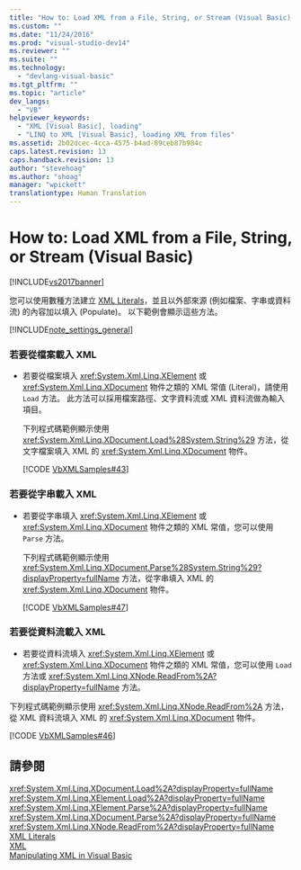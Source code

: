 ```yaml
---
title: "How to: Load XML from a File, String, or Stream (Visual Basic) | Microsoft Docs"
ms.custom: ""
ms.date: "11/24/2016"
ms.prod: "visual-studio-dev14"
ms.reviewer: ""
ms.suite: ""
ms.technology: 
  - "devlang-visual-basic"
ms.tgt_pltfrm: ""
ms.topic: "article"
dev_langs: 
  - "VB"
helpviewer_keywords: 
  - "XML [Visual Basic], loading"
  - "LINQ to XML [Visual Basic], loading XML from files"
ms.assetid: 2b02dcec-4cca-4575-b4ad-89ceb87b984c
caps.latest.revision: 13
caps.handback.revision: 13
author: "stevehoag"
ms.author: "shoag"
manager: "wpickett"
translationtype: Human Translation
---
```

# How to: Load XML from a File, String, or Stream (Visual Basic)
[!INCLUDE[vs2017banner](../../../../csharp/includes/vs2017banner.md)]

您可以使用數種方法建立 [XML Literals](../../../../visual-basic/language-reference/xml-literals/index.md)，並且以外部來源 \(例如檔案、字串或資料流\) 的內容加以填入 \(Populate\)。  以下範例會顯示這些方法。  
  
 [!INCLUDE[note_settings_general](../../../../csharp/language-reference/compiler-messages/includes/note_settings_general_md.md)]  
  
### 若要從檔案載入 XML  
  
-   若要從檔案填入 <xref:System.Xml.Linq.XElement> 或 <xref:System.Xml.Linq.XDocument> 物件之類的 XML 常值 \(Literal\)，請使用 `Load` 方法。  此方法可以採用檔案路徑、文字資料流或 XML 資料流做為輸入項目。  
  
     下列程式碼範例顯示使用 <xref:System.Xml.Linq.XDocument.Load%28System.String%29> 方法，從文字檔案填入 XML 的 <xref:System.Xml.Linq.XDocument> 物件。  
  
     [!CODE [VbXMLSamples#43](../CodeSnippet/VS_Snippets_VBCSharp/VbXMLSamples#43)]  
  
### 若要從字串載入 XML  
  
-   若要從字串填入 <xref:System.Xml.Linq.XElement> 或 <xref:System.Xml.Linq.XDocument> 物件之類的 XML 常值，您可以使用 `Parse` 方法。  
  
     下列程式碼範例顯示使用 <xref:System.Xml.Linq.XDocument.Parse%28System.String%29?displayProperty=fullName> 方法，從字串填入 XML 的 <xref:System.Xml.Linq.XDocument> 物件。  
  
     [!CODE [VbXMLSamples#47](../CodeSnippet/VS_Snippets_VBCSharp/VbXMLSamples#47)]  
  
### 若要從資料流載入 XML  
  
-   若要從資料流填入 <xref:System.Xml.Linq.XElement> 或 <xref:System.Xml.Linq.XDocument> 物件之類的 XML 常值，您可以使用 `Load` 方法或 <xref:System.Xml.Linq.XNode.ReadFrom%2A?displayProperty=fullName> 方法。  
  
 下列程式碼範例顯示使用 <xref:System.Xml.Linq.XNode.ReadFrom%2A> 方法，從 XML 資料流填入 XML 的 <xref:System.Xml.Linq.XDocument> 物件。  
  
 [!CODE [VbXMLSamples#46](../CodeSnippet/VS_Snippets_VBCSharp/VbXMLSamples#46)]  
  
## 請參閱  
 <xref:System.Xml.Linq.XDocument.Load%2A?displayProperty=fullName>   
 <xref:System.Xml.Linq.XElement.Load%2A?displayProperty=fullName>   
 <xref:System.Xml.Linq.XElement.Parse%2A?displayProperty=fullName>   
 <xref:System.Xml.Linq.XDocument.Parse%2A?displayProperty=fullName>   
 <xref:System.Xml.Linq.XNode.ReadFrom%2A?displayProperty=fullName>   
 [XML Literals](../../../../visual-basic/language-reference/xml-literals/index.md)   
 [XML](../../../../visual-basic/programming-guide/language-features/xml/index.md)   
 [Manipulating XML in Visual Basic](../../../../visual-basic/programming-guide/language-features/xml/manipulating-xml.md)